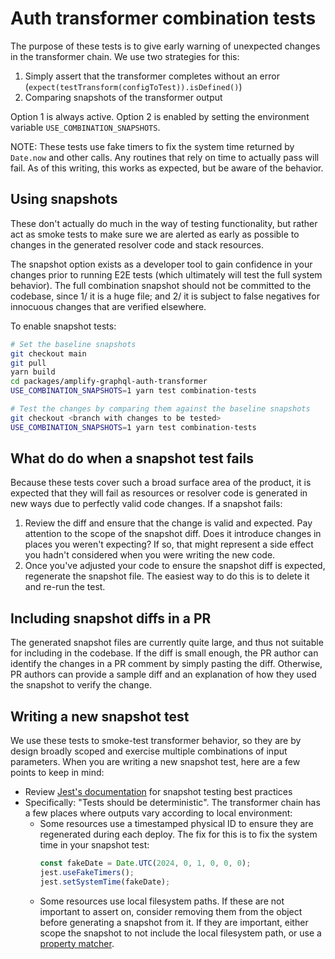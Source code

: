 # Auth transformer combination tests

The purpose of these tests is to give early warning of unexpected changes in
the transformer chain. We use two strategies for this:

1. Simply assert that the transformer completes without an error
   (`expect(testTransform(configToTest)).isDefined()`)
2. Comparing snapshots of the transformer output

Option 1 is always active. Option 2 is enabled by setting the environment
variable `USE_COMBINATION_SNAPSHOTS`.

NOTE: These tests use fake timers to fix the system time returned by `Date.now`
and other calls. Any routines that rely on time to actually pass will fail. As
of this writing, this works as expected, but be aware of the behavior.

## Using snapshots

These don't actually do much in the way of testing functionality, but rather
act as smoke tests to make sure we are alerted as early as possible to changes
in the generated resolver code and stack resources.

The snapshot option exists as a developer tool to gain confidence in your
changes prior to running E2E tests (which ultimately will test the full system
behavior). The full combination snapshot should not be committed to the
codebase, since 1/ it is a huge file; and 2/ it is subject to false negatives
for innocuous changes that are verified elsewhere.

To enable snapshot tests:

```bash
# Set the baseline snapshots
git checkout main
git pull
yarn build
cd packages/amplify-graphql-auth-transformer
USE_COMBINATION_SNAPSHOTS=1 yarn test combination-tests

# Test the changes by comparing them against the baseline snapshots
git checkout <branch with changes to be tested>
USE_COMBINATION_SNAPSHOTS=1 yarn test combination-tests
```

## What do do when a snapshot test fails

Because these tests cover such a broad surface area of the product, it is
expected that they will fail as resources or resolver code is generated in new
ways due to perfectly valid code changes. If a snapshot fails:

1. Review the diff and ensure that the change is valid and expected. Pay
   attention to the scope of the snapshot diff. Does it introduce changes in
   places you weren't expecting? If so, that might represent a side effect you
   hadn't considered when you were writing the new code.
2. Once you've adjusted your code to ensure the snapshot diff is expected,
   regenerate the snapshot file. The easiest way to do this is to delete it and
   re-run the test.

## Including snapshot diffs in a PR

The generated snapshot files are currently quite large, and thus not suitable
for including in the codebase. If the diff is small enough, the PR
author can identify the changes in a PR comment by simply pasting the diff.
Otherwise, PR authors can provide a sample diff and an explanation of how they
used the snapshot to verify the change.

## Writing a new snapshot test

We use these tests to smoke-test transformer behavior, so they are by design
broadly scoped and exercise multiple combinations of input parameters. When you
are writing a new snapshot test, here are a few points to keep in mind:

- Review [Jest's
  documentation](https://jestjs.io/docs/snapshot-testing#best-practices) for
  snapshot testing best practices
- Specifically: "Tests should be deterministic". The transformer chain has a
  few places where outputs vary according to local environment:
  - Some resources use a timestamped physical ID to ensure they are regenerated
    during each deploy. The fix for this is to fix the system time in your
    snapshot test:
    ```ts
    const fakeDate = Date.UTC(2024, 0, 1, 0, 0, 0);
    jest.useFakeTimers();
    jest.setSystemTime(fakeDate);
    ```
  - Some resources use local filesystem paths. If these are not important to
    assert on, consider removing them from the object before generating a
    snapshot from it. If they are important, either scope the snapshot to not
    include the local filesystem path, or use a [property
    matcher](https://jestjs.io/docs/snapshot-testing#property-matchers).
